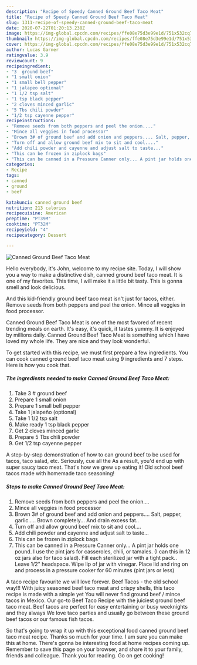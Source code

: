 ```yaml
---
description: "Recipe of Speedy Canned Ground Beef Taco Meat"
title: "Recipe of Speedy Canned Ground Beef Taco Meat"
slug: 1311-recipe-of-speedy-canned-ground-beef-taco-meat
date: 2020-07-22T01:20:13.238Z
image: https://img-global.cpcdn.com/recipes/ffe08e75d3e99e1d/751x532cq70/canned-ground-beef-taco-meat-recipe-main-photo.jpg
thumbnail: https://img-global.cpcdn.com/recipes/ffe08e75d3e99e1d/751x532cq70/canned-ground-beef-taco-meat-recipe-main-photo.jpg
cover: https://img-global.cpcdn.com/recipes/ffe08e75d3e99e1d/751x532cq70/canned-ground-beef-taco-meat-recipe-main-photo.jpg
author: Lucas Garner
ratingvalue: 3.9
reviewcount: 9
recipeingredient:
- "3  ground beef"
- "1 small onion"
- "1 small bell pepper"
- "1 jalapeo optional"
- "1 1/2 tsp salt"
- "1 tsp black pepper"
- "2 cloves minced garlic"
- "5 Tbs chili powder"
- "1/2 tsp cayenne pepper"
recipeinstructions:
- "Remove seeds from both peppers and peel the onion...."
- "Mince all veggies in food processor"
- "Brown 3# of ground beef and add onion and peppers.... Salt, pepper, garlic..... Brown completely... And drain excess fat.."
- "Turn off and allow ground beef mix to sit and cool...."
- "Add chili powder and cayenne and adjust salt to taste..."
- "This can be frozen in ziplock bags"
- "This can be canned in a Pressure Canner only... A pint jar holds one pound. I use the pint jars for casseroles, chili, or tamales. (I can this in 12 oz jars also for taco salad). Fill each sterilized jar with a tight pack.. Leave 1/2&#34; headspace. Wipe lip of jar with vinegar. Place lid and ring on and process in a pressure cooker for 60 minutes (pint jars or less)"
categories:
- Recipe
tags:
- canned
- ground
- beef

katakunci: canned ground beef 
nutrition: 213 calories
recipecuisine: American
preptime: "PT39M"
cooktime: "PT32M"
recipeyield: "4"
recipecategory: Dessert

---
```



![Canned Ground Beef Taco Meat](https://img-global.cpcdn.com/recipes/ffe08e75d3e99e1d/751x532cq70/canned-ground-beef-taco-meat-recipe-main-photo.jpg)

Hello everybody, it's John, welcome to my recipe site. Today, I will show you a way to make a distinctive dish, canned ground beef taco meat. It is one of my favorites. This time, I will make it a little bit tasty. This is gonna smell and look delicious.

And this kid-friendly ground beef taco meat isn&#39;t just for tacos, either. Remove seeds from both peppers and peel the onion. Mince all veggies in food processor.

Canned Ground Beef Taco Meat is one of the most favored of recent trending meals on earth. It's easy, it's quick, it tastes yummy. It is enjoyed by millions daily. Canned Ground Beef Taco Meat is something which I have loved my whole life. They are nice and they look wonderful.


To get started with this recipe, we must first prepare a few ingredients. You can cook canned ground beef taco meat using 9 ingredients and 7 steps. Here is how you cook that.

<!--inarticleads1-->

##### The ingredients needed to make Canned Ground Beef Taco Meat:

1. Take 3 # ground beef
1. Prepare 1 small onion
1. Prepare 1 small bell pepper
1. Take 1 jalapeño (optional)
1. Take 1 1/2 tsp salt
1. Make ready 1 tsp black pepper
1. Get 2 cloves minced garlic
1. Prepare 5 Tbs chili powder
1. Get 1/2 tsp cayenne pepper


A step-by-step demonstration of how to can ground beef to be used for tacos, taco salad, etc. Seriously, cue all the As a result, you&#39;d end up with super saucy taco meat. That&#39;s how we grew up eating it! Old school beef tacos made with homemade taco seasoning! 

<!--inarticleads2-->

##### Steps to make Canned Ground Beef Taco Meat:

1. Remove seeds from both peppers and peel the onion....
1. Mince all veggies in food processor
1. Brown 3# of ground beef and add onion and peppers.... Salt, pepper, garlic..... Brown completely... And drain excess fat..
1. Turn off and allow ground beef mix to sit and cool....
1. Add chili powder and cayenne and adjust salt to taste...
1. This can be frozen in ziplock bags
1. This can be canned in a Pressure Canner only... A pint jar holds one pound. I use the pint jars for casseroles, chili, or tamales. (I can this in 12 oz jars also for taco salad). Fill each sterilized jar with a tight pack.. Leave 1/2&#34; headspace. Wipe lip of jar with vinegar. Place lid and ring on and process in a pressure cooker for 60 minutes (pint jars or less)


A taco recipe favourite we will love forever. Beef Tacos - the old school way!!! With juicy seasoned beef taco meat and crispy shells, this taco recipe is made with a simple yet You will never find ground beef / mince tacos in Mexico. Our go-to Beef Taco Recipe with the juiciest ground beef taco meat. Beef tacos are perfect for easy entertaining or busy weeknights and they always We love taco parties and usually go between these ground beef tacos or our famous fish tacos. 

So that's going to wrap it up with this exceptional food canned ground beef taco meat recipe. Thanks so much for your time. I am sure you can make this at home. There's gonna be interesting food at home recipes coming up. Remember to save this page on your browser, and share it to your family, friends and colleague. Thank you for reading. Go on get cooking!
